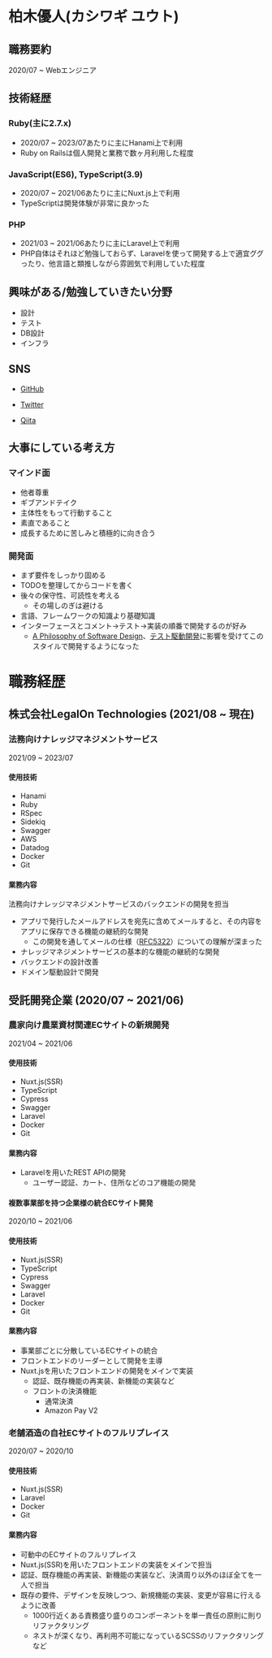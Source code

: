 <!--
**YutoKashiwagi/YutoKashiwagi** is a ✨ _special_ ✨ repository because its `README.md` (this file) appears on your GitHub profile.

Here are some ideas to get you started:

- 🔭 I’m currently working on ...
- 🌱 I’m currently learning ...
- 👯 I’m looking to collaborate on ...
- 🤔 I’m looking for help with ...
- 💬 Ask me about ...
- 📫 How to reach me: ...
- 😄 Pronouns: ...
- ⚡ Fun fact: ...
-->

# 柏木優人(カシワギ ユウト)

## 職務要約
2020/07 ~ Webエンジニア

## 技術経歴

### Ruby(主に2.7.x)

- 2020/07 ~ 2023/07あたりに主にHanami上で利用
- Ruby on Railsは個人開発と業務で数ヶ月利用した程度

### JavaScript(ES6), TypeScript(3.9)

- 2020/07 ~ 2021/06あたりに主にNuxt.js上で利用
- TypeScriptは開発体験が非常に良かった

### PHP

- 2021/03 ~ 2021/06あたりに主にLaravel上で利用
- PHP自体はそれほど勉強しておらず、Laravelを使って開発する上で適宜ググったり、他言語と類推しながら雰囲気で利用していた程度

## 興味がある/勉強していきたい分野

- 設計
- テスト
- DB設計
- インフラ

## SNS
- [GitHub](https://github.com/YutoKashiwagi)

- [Twitter](https://twitter.com/kashiwakikanko)

- [Qiita](https://qiita.com/kashiwamochi_ruby_rails)


## 大事にしている考え方

### マインド面
- 他者尊重
- ギブアンドテイク
- 主体性をもって行動すること
- 素直であること
- 成長するために苦しみと積極的に向き合う

### 開発面
- まず要件をしっかり固める
- TODOを整理してからコードを書く
- 後々の保守性、可読性を考える
  - その場しのぎは避ける
- 言語、フレームワークの知識より基礎知識
- インターフェースとコメント→テスト→実装の順番で開発するのが好み
  - [A Philosophy of Software Design](https://www.amazon.co.jp/Philosophy-Software-Design-2nd-English-ebook/dp/B09B8LFKQL/)、[テスト駆動開発](https://www.amazon.co.jp/%E3%83%86%E3%82%B9%E3%83%88%E9%A7%86%E5%8B%95%E9%96%8B%E7%99%BA-%EF%BC%AB%EF%BD%85%EF%BD%8E%EF%BD%94%EF%BC%A2%EF%BD%85%EF%BD%83%EF%BD%8B-ebook/dp/B077D2L69C/)に影響を受けてこのスタイルで開発するようになった

# 職務経歴

## 株式会社LegalOn Technologies (2021/08 ~ 現在)

### 法務向けナレッジマネジメントサービス
2021/09 ~ 2023/07

#### 使用技術

- Hanami
- Ruby
- RSpec
- Sidekiq
- Swagger
- AWS
- Datadog
- Docker
- Git

#### 業務内容

法務向けナレッジマネジメントサービスのバックエンドの開発を担当
- アプリで発行したメールアドレスを宛先に含めてメールすると、その内容をアプリに保存できる機能の継続的な開発
  - この開発を通してメールの仕様（[RFC5322](https://datatracker.ietf.org/doc/html/rfc5322)）についての理解が深まった
- ナレッジマネジメントサービスの基本的な機能の継続的な開発
- バックエンドの設計改善
- ドメイン駆動設計で開発

## 受託開発企業 (2020/07 ~ 2021/06)

### 農家向け農業資材関連ECサイトの新規開発
2021/04 ~ 2021/06

#### 使用技術
- Nuxt.js(SSR)
- TypeScript
- Cypress
- Swagger
- Laravel
- Docker
- Git

#### 業務内容
- Laravelを用いたREST APIの開発
  - ユーザー認証、カート、住所などのコア機能の開発

#### 複数事業部を持つ企業様の統合ECサイト開発
2020/10 ~ 2021/06

#### 使用技術
- Nuxt.js(SSR)
- TypeScript
- Cypress
- Swagger
- Laravel
- Docker
- Git

#### 業務内容
- 事業部ごとに分散しているECサイトの統合
- フロントエンドのリーダーとして開発を主導
- Nuxt.jsを用いたフロントエンドの開発をメインで実装
  - 認証、既存機能の再実装、新機能の実装など
  - フロントの決済機能
    - 通常決済
    - Amazon Pay V2

### 老舗酒造の自社ECサイトのフルリプレイス
2020/07 ~ 2020/10

#### 使用技術

- Nuxt.js(SSR)
- Laravel
- Docker
- Git

#### 業務内容
- 可動中のECサイトのフルリプレイス
- Nuxt.js(SSR)を用いたフロントエンドの実装をメインで担当
- 認証、既存機能の再実装、新機能の実装など、決済周り以外のほぼ全てを一人で担当
- 既存の要件、デザインを反映しつつ、新規機能の実装、変更が容易に行えるように改善
  - 1000行近くある責務盛り盛りのコンポーネントを単一責任の原則に則りリファクタリング
  - ネストが深くなり、再利用不可能になっているSCSSのリファクタリングなど
